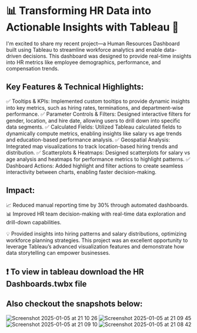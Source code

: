 # 📊 Transforming HR Data into Actionable Insights with Tableau 🚀

I'm excited to share my recent project—a Human Resources Dashboard built using Tableau to streamline workforce analytics and enable data-driven decisions. This dashboard was designed to provide real-time insights into HR metrics like employee demographics, performance, and compensation trends.

## Key Features & Technical Highlights:
✅ Tooltips & KPIs: Implemented custom tooltips to provide dynamic insights into key metrics, such as hiring rates, terminations, and department-wise performance.
✅ Parameter Controls & Filters: Designed interactive filters for gender, location, and hire date, allowing users to drill down into specific data segments.
✅ Calculated Fields: Utilized Tableau calculated fields to dynamically compute metrics, enabling insights like salary vs age trends and education-based performance analysis.
✅ Geospatial Analysis: Integrated map visualizations to track location-based hiring trends and distribution.
✅ Scatterplots & Heatmaps: Designed scatterplots for salary vs age analysis and heatmaps for performance metrics to highlight patterns.
✅ Dashboard Actions: Added highlight and filter actions to create seamless interactivity between charts, enabling faster decision-making.

## Impact:
📈 Reduced manual reporting time by 30% through automated dashboards.
📊 Improved HR team decision-making with real-time data exploration and drill-down capabilities.

💡 Provided insights into hiring patterns and salary distributions, optimizing workforce planning strategies.
This project was an excellent opportunity to leverage Tableau’s advanced visualization features and demonstrate how data storytelling can empower businesses.

## ❗ To view in tableau download the HR Dashboards.twbx file
## Also checkout the snapshots below:

![Screenshot 2025-01-05 at 21 10 26](https://github.com/user-attachments/assets/5b7c59aa-665f-4fcb-8bd6-e6f90d144377)
![Screenshot 2025-01-05 at 21 09 45](https://github.com/user-attachments/assets/a05e2f09-e00f-48e4-99f2-94e11b09ec4f)
![Screenshot 2025-01-05 at 21 09 10](https://github.com/user-attachments/assets/19945aec-8444-4e92-8978-04dbf775023b)
![Screenshot 2025-01-05 at 21 08 42](https://github.com/user-attachments/assets/13f43c66-21c7-4d59-b6de-dfa4ccdf6254)

